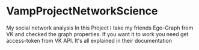 # VampProjectNetworkScience
My social network analysis
In this Project I take my friends Ego-Graph from VK and checked the graph properties.
If you want it to work you need get access-token from VK API. It's all explained in their documentation
